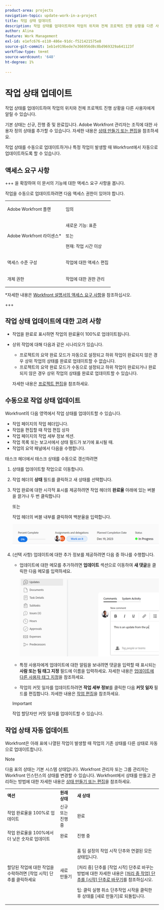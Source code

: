 ```yaml
---
product-area: projects
navigation-topic: update-work-in-a-project
title: 작업 상태 업데이트
description: 작업 상태를 업데이트하여 작업의 위치와 전체 프로젝트 진행 상황을 다른 사용자에게 알릴 수 있습니다.
author: Alina
feature: Work Management
exl-id: e1efc676-e110-486e-91dc-f521421575e8
source-git-commit: 1eb1e919bede7e366956d8c0bd969329a641123f
workflow-type: tm+mt
source-wordcount: '648'
ht-degree: 1%

---
```


# 작업 상태 업데이트

<!--Audited: 10/2024-->

작업 상태를 업데이트하여 작업의 위치와 전체 프로젝트 진행 상황을 다른 사용자에게 알릴 수 있습니다.

기본 상태는 신규, 진행 중 및 완료입니다. Adobe Workfront 관리자는 조직에 대한 사용자 정의 상태를 추가할 수 있습니다. 자세한 내용은 [상태 만들기 또는 편집](../../../administration-and-setup/customize-workfront/creating-custom-status-and-priority-labels/create-or-edit-a-status.md)을 참조하세요.

작업 상태를 수동으로 업데이트하거나 특정 작업이 발생할 때 Workfront에서 자동으로 업데이트하도록 할 수 있습니다.

## 액세스 요구 사항

+++ 을 확장하여 이 문서의 기능에 대한 액세스 요구 사항을 봅니다.

작업을 수동으로 업데이트하려면 다음 액세스 권한이 있어야 합니다.

<table style="table-layout:auto"> 
 <col> 
 <col> 
 <tbody> 
  <tr> 
   <td role="rowheader">Adobe Workfront 플랜</td> 
   <td> <p>임의</p> </td> 
  </tr> 
  <tr> 
   <td role="rowheader">Adobe Workfront 라이센스*</td> 
   <td> <p>새로운 기능: 표준</p> 
   또는
   <p>현재: 작업 시간 이상</p>
   </td> 
  </tr> 
  <tr> 
   <td role="rowheader">액세스 수준 구성</td> 
   <td> <p>작업에 대한 액세스 편집</p>  </td> 
  </tr> 
  <tr> 
   <td role="rowheader">개체 권한</td> 
   <td> <p>작업에 대한 권한 관리</p> </td> 
  </tr> 
 </tbody> 
</table>

*자세한 내용은 [Workfront 설명서의 액세스 요구 사항](/help/quicksilver/administration-and-setup/add-users/access-levels-and-object-permissions/access-level-requirements-in-documentation.md)을 참조하십시오.

+++

## 작업 상태 업데이트에 대한 고려 사항

* 작업을 완료로 표시하면 작업의 완료율이 100%로 업데이트됩니다.
* 상위 작업에 대해 다음과 같은 시나리오가 있습니다.
   * 프로젝트의 요약 완료 모드가 자동으로 설정되고 하위 작업이 완료되지 않은 경우 상위 작업의 상태를 완료로 업데이트할 수 없습니다.
   * 프로젝트의 요약 완료 모드가 수동으로 설정되고 하위 작업이 완료되거나 완료되지 않은 경우 상위 작업의 상태를 완료로 업데이트할 수 있습니다.

  자세한 내용은 [프로젝트 편집](../manage-projects/edit-projects.md)을 참조하세요.

## 수동으로 작업 상태 업데이트

Workfront의 다음 영역에서 작업 상태를 업데이트할 수 있습니다.

* 작업 페이지의 작업 헤더입니다.
* 작업을 편집할 때 작업 편집 상자
* 작업 페이지의 작업 세부 정보 섹션.
* 작업 목록 또는 보고서에서 상태 필드가 보기에 표시될 때.
* 작업의 요약 패널에서 다음을 수행합니다.

태스크 헤더에서 태스크 상태를 수동으로 갱신하려면

1. 상태를 업데이트할 작업으로 이동합니다.
1. 작업 헤더의 **상태** 필드를 클릭하고 새 상태를 선택합니다.
1. 작업 완료에 대한 시각적 표시를 제공하려면 작업 헤더의 **완료율** 아래에 있는 버블을 끌거나 두 번 클릭합니다

   또는

   작업 헤더의 버블 내부를 클릭하여 백분율을 입력합니다.

   ![](assets/percent-complete-status-widgets-task-header.png)

1. (선택 사항) 업데이트에 대한 추가 정보를 제공하려면 다음 중 하나를 수행합니다.

   * 업데이트에 대한 메모를 추가하려면 **업데이트** 섹션으로 이동하여 **새 댓글**&#x200B;을 클릭한 다음 메모를 입력하세요.

     ![](assets/add-update-to-task.png)

   * 특정 사용자에게 업데이트에 대한 알림을 보내려면 댓글을 입력할 때 표시되는 **사람 또는 팀 태그 지정** 필드에 이름을 입력하세요. 자세한 내용은 [업데이트에 다른 사용자 태그 지정](/help/quicksilver/workfront-basics/updating-work-items-and-viewing-updates/tag-others-on-updates.md)을 참조하세요.
   * 작업의 커밋 일자를 업데이트하려면 **작업 세부 정보**&#x200B;를 클릭한 다음 **커밋 일자** 필드를 편집합니다. 자세한 내용은 [작업 편집](/help/quicksilver/manage-work/tasks/manage-tasks/edit-tasks.md)을 참조하세요.


   >[!IMPORTANT]
   >
   >  작업 할당자만 커밋 일자를 업데이트할 수 있습니다.

<!--old functionality in old commenting: 

1. Go to a task that you are assigned to for which you want to update the status.
1. Click the **Status** field in the task header and select a new status. 
1. (Optional) Do any of the following to provide additional information about the update, then click **Update** or, if the task has the **Complete** status, click **Done:**

   * To add a note about the update, go to the **Updates** area and click **Start a new update**, then type your note.  

   * To notify certain users about the update, type their names in the **Notify** box that appears when you type a note about the update. For more information, see [Tag others on updates](../../../workfront-basics/updating-work-items-and-viewing-updates/tag-others-on-updates.md). 
   * To update the condition of the task, click **Select Condition** to the right of the **Notify** box (these appear when you type a note about the update), then select the condition that best reflects the current condition of the task.
   
   * To update the Commit Date of the task, expand the **Commit Date** drop-down calendar, and select a new Commit Date. 
   * To provide a visual indication of task completion, drag the bubble under Percent Complete or double-click it to enter a percent value.   
     ![](assets/drag-the-progress-bar-350x155.png)-->

## 작업 상태 자동 업데이트

Workfront은 아래 표에 나열된 작업이 발생할 때 작업의 기존 상태를 다른 상태로 자동으로 업데이트합니다.

>[!NOTE]
>
>다음 표의 상태는 기본 시스템 상태입니다. Workfront 관리자 또는 그룹 관리자는 Workfront 인스턴스의 상태를 변경할 수 있습니다. Workfront에서 상태를 만들고 관리하는 방법에 대한 자세한 내용은 [상태 만들기 또는 편집](../../../administration-and-setup/customize-workfront/creating-custom-status-and-priority-labels/create-or-edit-a-status.md)을 참조하세요.

<table style="table-layout:auto"> 
 <col> 
 <col> 
 <col> 
 <tbody> 
  <tr> 
   <td><b>액션</b></td> 
   <td><b>원래 상태</b></td> 
   <td><b>새 상태</b></td> 
  </tr> 
  <tr> 
   <td>작업 완료율을 100%로 업데이트</td> 
   <td>신규 또는 진행 중</td> 
   <td>완료</td> 
  </tr> 
  <tr> 
   <td>작업 완료율을 100%에서 더 낮은 숫자로 업데이트</td> 
   <td>완료</td> 
   <td>진행 중</td> 
  </tr> 
  <tr data-mc-conditions=""> 
   <td><span>할당된 작업에 대한 작업을 수락하려면 [작업 시작] 단추를 클릭하세요</span> </td> 
   <td><span>새로 만들기</span> </td> 
   <td> <p>홈 팀 설정의 작업 시작 단추와 연결된 모든 상태입니다.</p> <p>[처리 중] 단추를 [작업 시작] 단추로 바꾸는 방법에 대한 자세한 내용은 <span href="../../../people-teams-and-groups/create-and-manage-teams/work-on-it-button-to-start-button.md"><a href="../../../people-teams-and-groups/create-and-manage-teams/work-on-it-button-to-start-button.md" class="MCXref xref">[처리 중 작업] 단추를 [시작] 단추로 바꾸기</a></span>를 참조하십시오.</p> <p>팁: <span>클릭</span> <span data-mc-conditions="QuicksilverOrClassic.Quicksilver">실행 취소 단추</span>작업 시작을 클릭한 후 상태를 [새로 만들기]로 되돌립니다. </p> </td> 
  </tr> 
 </tbody> 
</table>
